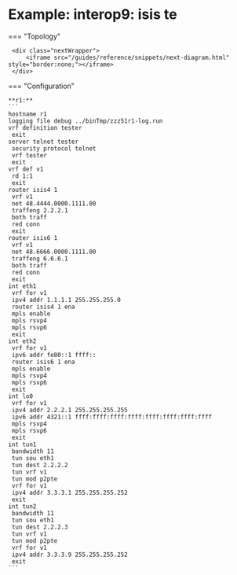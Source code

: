 # Example: interop9: isis te
    
=== "Topology"
    
     <div class="nextWrapper">
         <iframe src="/guides/reference/snippets/next-diagram.html" style="border:none;"></iframe>
     </div>

    
=== "Configuration"
    
    **r1:**
    ```
    hostname r1
    logging file debug ../binTmp/zzz51r1-log.run
    vrf definition tester
     exit
    server telnet tester
     security protocol telnet
     vrf tester
     exit
    vrf def v1
     rd 1:1
     exit
    router isis4 1
     vrf v1
     net 48.4444.0000.1111.00
     traffeng 2.2.2.1
     both traff
     red conn
     exit
    router isis6 1
     vrf v1
     net 48.6666.0000.1111.00
     traffeng 6.6.6.1
     both traff
     red conn
     exit
    int eth1
     vrf for v1
     ipv4 addr 1.1.1.1 255.255.255.0
     router isis4 1 ena
     mpls enable
     mpls rsvp4
     mpls rsvp6
     exit
    int eth2
     vrf for v1
     ipv6 addr fe80::1 ffff::
     router isis6 1 ena
     mpls enable
     mpls rsvp4
     mpls rsvp6
     exit
    int lo0
     vrf for v1
     ipv4 addr 2.2.2.1 255.255.255.255
     ipv6 addr 4321::1 ffff:ffff:ffff:ffff:ffff:ffff:ffff:ffff
     mpls rsvp4
     mpls rsvp6
     exit
    int tun1
     bandwidth 11
     tun sou eth1
     tun dest 2.2.2.2
     tun vrf v1
     tun mod p2pte
     vrf for v1
     ipv4 addr 3.3.3.1 255.255.255.252
     exit
    int tun2
     bandwidth 11
     tun sou eth1
     tun dest 2.2.2.3
     tun vrf v1
     tun mod p2pte
     vrf for v1
     ipv4 addr 3.3.3.9 255.255.255.252
     exit
    ```
